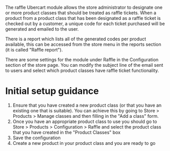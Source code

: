 The raffle Ubercart module allows the store administrator to designate one or more product classes that should be treated
as raffle tickets. When a product from a product class that has been designated as a raffle ticket is checked out by a
customer, a unique code for each ticket purchased will be generated and emailed to the user.

There is a report which lists all of the generated codes per product available, this can be accessed from the store menu
in the reports section (it is called "Raffle report").

There are some settings for the module under Raffle in the Configuration section of the store page. You can modify the
subject line of the email sent to users and select which product classes have raffle ticket functionality.

Initial setup guidance
======================

1. Ensure that you have created a new product class (or that you have an existing one that is suitable). You can achieve
this by going to Store > Products > Manage classes and then filling in the "Add a class" form.
2. Once you have an appropriate product class to use you should go to Store > Products > Configuration > Raffle and select
the product class that you have created in the "Product Classes" box
3. Save the configuration
4. Create a new product in your product class and you are ready to go